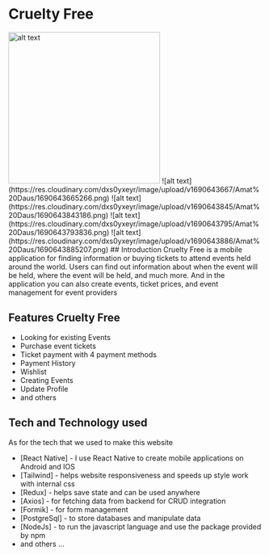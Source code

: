 # Cruelty Free
<img src="https://res.cloudinary.com/dxs0yxeyr/image/upload/v1690643667/Amat%20Daus/1690643665266.png" alt="alt text" width="300">
![alt text](https://res.cloudinary.com/dxs0yxeyr/image/upload/v1690643667/Amat%20Daus/1690643665266.png)
![alt text](https://res.cloudinary.com/dxs0yxeyr/image/upload/v1690643845/Amat%20Daus/1690643843186.png)
![alt text](https://res.cloudinary.com/dxs0yxeyr/image/upload/v1690643795/Amat%20Daus/1690643793836.png)
![alt text](https://res.cloudinary.com/dxs0yxeyr/image/upload/v1690643886/Amat%20Daus/1690643885207.png)
## Introduction
Cruelty Free is a mobile application for finding information or buying tickets to attend events held around the world. Users can find out information about when the event will be held, where the event will be held, and much more. And in the application you can also create events, ticket prices, and event management for event providers

## Features Cruelty Free
- Looking for existing Events
- Purchase event tickets
- Ticket payment with 4 payment methods
- Payment History
- Wishlist
- Creating Events
- Update Profile
- and others

## Tech and Technology used
As for the tech that we used to make this website

- [React Native] - I use React Native to create mobile applications on Android and IOS
- [Tailwind] - helps website responsiveness and speeds up style work with internal css
- [Redux] - helps save state and can be used anywhere
- [Axios] - for fetching data from backend for CRUD integration
- [Formik] - for form management
- [PostgreSql] - to store databases and manipulate data
- [NodeJs] - to run the javascript language and use the package provided by npm
- and others ...
